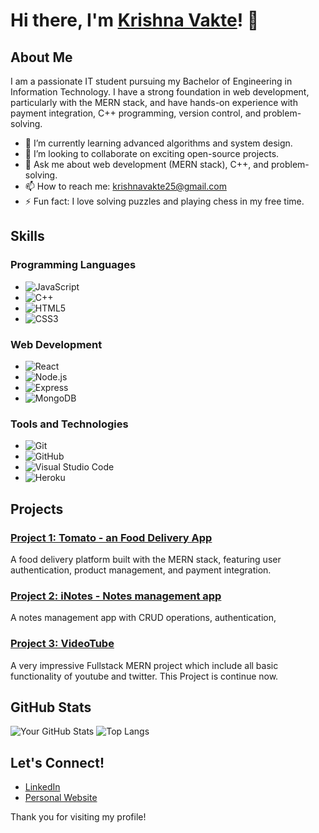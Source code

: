 # Hi there, I'm [Krishna Vakte](https://github.com/KrishnaVakte/)! 👋


## About Me

I am a passionate IT student pursuing my Bachelor of Engineering in Information Technology. I have a strong foundation in web development, particularly with the MERN stack, and have hands-on experience with payment integration, C++ programming, version control, and problem-solving.

- 🌱 I’m currently learning advanced algorithms and system design.
- 👯 I’m looking to collaborate on exciting open-source projects.
- 💬 Ask me about web development (MERN stack), C++, and problem-solving.
- 📫 How to reach me: [krishnavakte25@gmail.com](mailto:krishnavakte25@gmail.com)
- ⚡ Fun fact: I love solving puzzles and playing chess in my free time.

## Skills

### Programming Languages
- ![JavaScript](https://img.shields.io/badge/-JavaScript-F7DF1E?style=flat&logo=javascript&logoColor=black)
- ![C++](https://img.shields.io/badge/-C++-00599C?style=flat&logo=c%2B%2B&logoColor=white)
- ![HTML5](https://img.shields.io/badge/-HTML5-E34F26?style=flat&logo=html5&logoColor=white)
- ![CSS3](https://img.shields.io/badge/-CSS3-1572B6?style=flat&logo=css3&logoColor=white)

### Web Development
- ![React](https://img.shields.io/badge/-React-61DAFB?style=flat&logo=react&logoColor=white)
- ![Node.js](https://img.shields.io/badge/-Node.js-339933?style=flat&logo=node.js&logoColor=white)
- ![Express](https://img.shields.io/badge/-Express-000000?style=flat&logo=express&logoColor=white)
- ![MongoDB](https://img.shields.io/badge/-MongoDB-47A248?style=flat&logo=mongodb&logoColor=white)

### Tools and Technologies
- ![Git](https://img.shields.io/badge/-Git-F05032?style=flat&logo=git&logoColor=white)
- ![GitHub](https://img.shields.io/badge/-GitHub-181717?style=flat&logo=github&logoColor=white)
- ![Visual Studio Code](https://img.shields.io/badge/-VS%20Code-007ACC?style=flat&logo=visual-studio-code&logoColor=white)
- ![Heroku](https://img.shields.io/badge/-Heroku-430098?style=flat&logo=heroku&logoColor=white)

## Projects

  ### [Project 1: Tomato - an Food Delivery App](https://github.com/KrishnaVakte/food-delivery)
A food delivery platform built with the MERN stack, featuring user authentication, product management, and payment integration.

### [Project 2: iNotes - Notes management app](https://github.com/KrishnaVakte/inotes)
A notes management app with CRUD operations, authentication, 

### [Project 3: VideoTube](https://github.com/KrishnaVakte/videotube)
A very impressive Fullstack MERN project which include all basic functionality of youtube and twitter. This Project is continue now.

## GitHub Stats

![Your GitHub Stats](https://github-readme-stats.vercel.app/api?username=KrishnaVakte&show_icons=true&hide_border=true)
![Top Langs](https://github-readme-stats.vercel.app/api/top-langs/?username=KrishnaVakte&layout=compact&hide_border=true)

## Let's Connect!

- [LinkedIn](https://www.linkedin.com/in/krishnavakte)
- [Personal Website](https://KrishnaVakte.github.io)

Thank you for visiting my profile!
